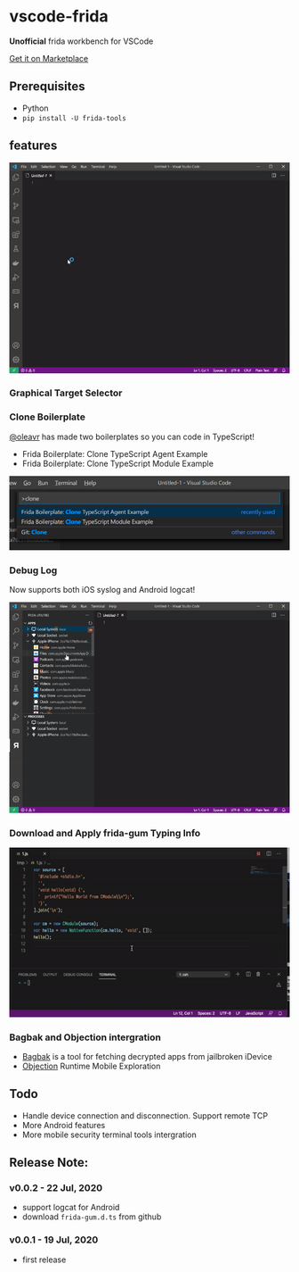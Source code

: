 # vscode-frida

**Unofficial** frida workbench for VSCode

[Get it on Marketplace](https://marketplace.visualstudio.com/items?itemName=CodeColorist.vscode-frida)

## Prerequisites

* Python
* `pip install -U frida-tools`

## features

![demo](resources/doc/demo.gif)

### Graphical Target Selector

### Clone Boilerplate

[@oleavr](https://github.com/oleavr) has made two boilerplates so you can code in TypeScript!

* Frida Boilerplate: Clone TypeScript Agent Example
* Frida Boilerplate: Clone TypeScript Module Example

![Clong Boilerplate from GitHub](resources/doc/clone.png)

### Debug Log

Now supports both iOS syslog and Android logcat!

![Debug Log](resources/doc/syslog.gif)

### Download and Apply frida-gum Typing Info

![Typing](resources/doc/typing.gif)

### Bagbak and Objection intergration

* [Bagbak](https://github.com/ChiChou/bagbak) is a tool for fetching decrypted apps from jailbroken iDevice
* [Objection](https://github.com/sensepost/objection) Runtime Mobile Exploration

## Todo

* Handle device connection and disconnection. Support remote TCP
* More Android features
* More mobile security terminal tools intergration

## Release Note:

### v0.0.2 - 22 Jul, 2020

* support logcat for Android
* download `frida-gum.d.ts` from github

### v0.0.1 - 19 Jul, 2020

* first release